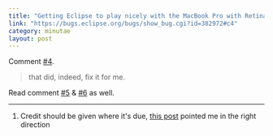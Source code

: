 ```yaml
---
title: "Getting Eclipse to play nicely with the MacBook Pro with Retina Display"
link: "https://bugs.eclipse.org/bugs/show_bug.cgi?id=382972#c4"
category: minutae
layout: post
---
```


Comment [#4][comment4].

> that did, indeed, fix it for me.

Read comment [#5][comment5] & [#6][comment6] as well.

---
1. Credit should be given where it's due, [this post][original] pointed me in the right direction

[comment4]: https://bugs.eclipse.org/bugs/show_bug.cgi?id=382972#c4
[comment5]: https://bugs.eclipse.org/bugs/show_bug.cgi?id=382972#c5
[comment6]: https://bugs.eclipse.org/bugs/show_bug.cgi?id=382972#c6

[original]: http://www.mjbshaw.com/2012/11/getting-android-emulator-and-macbook.html
